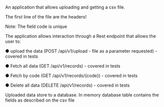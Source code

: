 An application that allows uploading and getting a csv file.

The first line of the file are the headers!

Note: The field code is unique

The application allows interaction through a Rest endpoint that allows the user to:

● upload the data (POST /api/v1/upload - file as a parameter requested) - covered in tests

● Fetch all data (GET /api/v1/records) - covered in tests

● Fetch by code (GET /api/v1/records/{code}) - covered in tests

● Delete all data (DELETE /api/v1/records) - covered in tests

Uploaded data store to a database. In memory database table contains the fields as
described on the csv file
